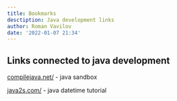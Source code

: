 ```yaml
---
title: Bookmarks
desctiption: Java development links
author: Roman Vavilov
date: '2022-01-07 21:34'
---
```


## Links connected to java development

[compilejava.net/](https://www.compilejava.net/) - java sandbox

[java2s.com/](http://www.java2s.com/Tutorials/Java/Java_Format/0030__Java_Date_Format_Symbol.htm) - java datetime tutorial

